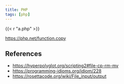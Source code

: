 ```yaml
---
title: PHP
tags: [php]
---
```


{{< r "a.php" >}}

<https://php.net/function.copy>

## References

- <https://hyperpolyglot.org/scripting2#file-cp-rm-mv>
- <https://programming-idioms.org/idiom/228>
- <https://rosettacode.org/wiki/File_input/output>
